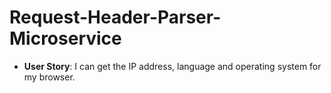 # Request-Header-Parser-Microservice
* **User Story**: I can get the IP address, language and operating system for my browser.
